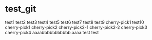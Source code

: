 # test_git

test1
test2
test3
test4
test5
test6
test7
test8
test9
cherry-pick1
test10
cherry-pick1
cherry-pick2
cherry-pick2-1
cherry-pick2-2
cherry-pick3
cherry-pick4
aaaabbbbbbbbbbb
aaaa
test
test
